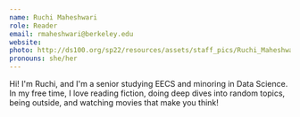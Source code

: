 ```yaml
---
name: Ruchi Maheshwari
role: Reader
email: rmaheshwari@berkeley.edu
website: 
photo: http://ds100.org/sp22/resources/assets/staff_pics/Ruchi_Maheshwari.jpg
pronouns: she/her
---
```

Hi! I'm Ruchi, and I'm a senior studying EECS and minoring in Data Science. In my free time, I love reading fiction, doing deep dives into random topics, being outside, and watching movies that make you think!
